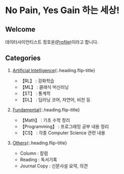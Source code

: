 # No Pain, Yes Gain 하는 세상!

## Welcome

데이터사이언티스트 정호윤[(Profile)](http://nenomigami.github.io/about/)이라고 합니다.


## Categories

1. [Artificial Intelligence]{:.heading.flip-title}
   - 【RL】 : 강화학습 
   - 【ML】 : 클래식 머신러닝
   - 【ST】 : 통계학
   - 【DL】 : 딥러닝 코어, 자연어, 비전 등

2. [Fundamental]{:.heading.flip-title}
   - 【Math】 : 기초 수학 정리
   - 【Programming】 : 프로그래밍 공부 내용 정리
   - 【CS】 : 각종 Computer Science 관련 내용

3. [Others]{:.heading.flip-title}
    - Column : 칼럼
    - Reading : 독서기록
    - Journal Copy : 신문사설 요약, 의견

[Artificial Intelligence]: /ai/
[Fundamental]: /fundamental/
[Others]: /others/
